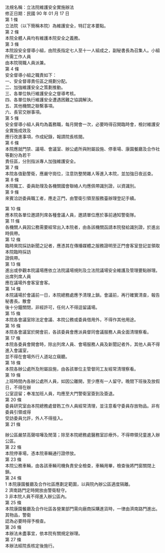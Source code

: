 法規名稱：立法院維護安全實施辦法  
修正日期：民國 90 年 01 月 17 日  
第 1 條  
立法院（以下簡稱本院）為維護安全，特訂定本要點。  
第 2 條  
本院全體人員均有維護本院安全之義務。  
第 3 條  
本院設安全督導小組，由院長指定七人至十一人組成之，副秘書長為召集人。小組所需工作人員  
由本院現職人員派兼。  
第 4 條  
安全督導小組之職責如下：  
一、安全督導責任區之規劃分配。  
二、加強維護安全之策劃推動。  
三、各單位執行維護安全之督導考核。  
四、各單位執行維護安全遭遇困難之協調解決。  
五、其他機關之聯繫事項。  
六、長官交辦事項。  
第 5 條  
安全督導小組人員均為義務職，每月開會一次，必要時得召開臨時會，檢討維護安全實施成效及  
應行改進事項，作成紀錄，報請院長核閱。  
第 6 條  
本院應就門禁、議場、會議室、辦公處所與附屬設施、停車場、康園餐廳及合作社等劃分為若干  
責任區，分別指派專人加強維護安全。  
第 7 條  
本院各值勤警衛，應嚴守崗位，注意防整閒雜人等進入本院，並加強日夜巡查。  
第 8 條  
本院職工、委員助理及各機關國會聯絡人均應佩帶識別證，以資識別。  
第 9 條  
來賓洽訪委員職工者，應走正門，由警衛引領至服務臺辦理登記手續。  


第 10 條  
應本院各單位邀請列席各種會議人員，邀請單位應於事前通知警衛隊。  
第 11 條  
各機關人員因公務需要經常出入本院者，由各該機關函請本院發給識別證，於進出時佩帶。  
第 12 條  
臨時來院採訪新聞之記者，應憑其在傳播媒體之服務證明至正門會客室登記並領取本院臨時採訪  
證佩帶。  
第 13 條  
進出或參觀本院議場應依立法院議場規則及立法院議場安全維護及管理要點辦理。出席列席人員  
應在議場外會客室會客。  
第 14 條  
本院議場於會議前一日，本院總務處應予清理上鎖。會議前，再行確實清查，報告秘書長。散會  
後十分鐘關閉，非經許可，任何人不得逗留議場。  
第 15 條  
本院各會議室除法定會議、本院公務或委員借用外，不得作其他用途。  
第 16 條  
本院各會議室於開會前，各該委員會應派員督同會議服務人員全面清理察看。  
第 17 條  
本院各委員會開會時，除出列席人員、會場服務人員及新聞記者外，其他人員不得進入會議室，  
並不得在會場外行人道站立窺聽。  
第 18 條  
本院各辦公處所及附屬設施，由各該單位主管督同工友經常清理察看。  
第 19 條  
上班時間內各辦公處所人員，如因公離開，至少應有一人留守。晚間下班後及放假日，不得在辦  
公室逗留；奉准加班人員，均應至大門警衛室簽到及簽退。  
第 20 條  
委員研究室由本院總務處督飭工作人員經常清理，並注意看守委員存放物品。非有委員引領或得  
受訪委員允許，外人不得擅入。  
第 21 條  


辦公區嚴禁高聲喧嘩及閒蕩；除至本院總務處醫務室診療外，不得帶領兒童進入辦公區。  
第 22 條  
本院停車場，憑本院車輛通行證停放。  
第 23 條  
本院公務車輛，由各該車輛司機負責安全檢查，車輛用畢，檢查後將門窗關閉上鎖。  
第 24 條  
1 本院康園餐廳及合作社區應劃定範圍，以與院內辦公區適度隔離。  
2 濟南路門定時開放由警衛駐守。  
3 非本院人員不得進入辦公區內。  
第 25 條  
本院康園餐廳及合作社區各營業部門需向廠商採購進貨時，一律由濟南路門進出。其物品，警衛  
認為必要時得予檢查。  
第 26 條  
本辦法未盡事宜，依本院有關規定辦理。  
第 27 條  
本辦法經院長核定後施行。  


